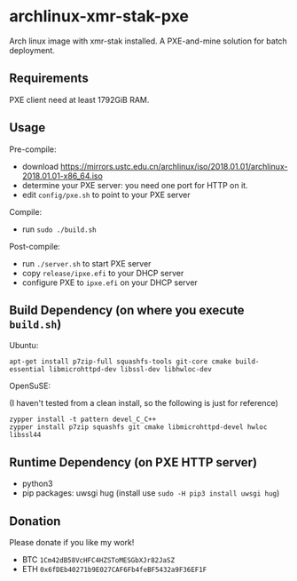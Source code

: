 # archlinux-xmr-stak-pxe

Arch linux image with xmr-stak installed. A PXE-and-mine solution for batch deployment.

## Requirements

PXE client need at least 1792GiB RAM. 

## Usage

Pre-compile:

 * download https://mirrors.ustc.edu.cn/archlinux/iso/2018.01.01/archlinux-2018.01.01-x86_64.iso
 * determine your PXE server: you need one port for HTTP on it.
 * edit `config/pxe.sh` to point to your PXE server

Compile:

 * run `sudo ./build.sh`

Post-compile: 

 * run `./server.sh` to start PXE server
 * copy `release/ipxe.efi` to your DHCP server
 * configure PXE to `ipxe.efi` on your DHCP server

## Build Dependency (on where you execute `build.sh`)

Ubuntu:

```shell
apt-get install p7zip-full squashfs-tools git-core cmake build-essential libmicrohttpd-dev libssl-dev libhwloc-dev
```

OpenSuSE:

(I haven't tested from a clean install, so the following is just for reference)

```shell
zypper install -t pattern devel_C_C++
zypper install p7zip squashfs git cmake libmicrohttpd-devel hwloc libssl44
```

## Runtime Dependency (on PXE HTTP server)

 * python3
 * pip packages: uwsgi hug (install use `sudo -H pip3 install uwsgi hug`)

## Donation

Please donate if you like my work!

 * BTC `1Cm42dB58VcHFC4HZSToMESGbXJr82JaSZ`
 * ETH `0x6fDEb40271b9E027CAF6Fb4feBF5432a9F36EF1F`

